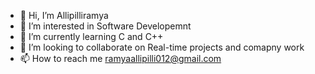- 👋 Hi, I’m Allipilliramya
- 👀 I’m interested in Software Developemnt
- 🌱 I’m currently learning C and C++
- 💞️ I’m looking to collaborate on Real-time projects and comapny work
- 📫 How to reach me ramyaallipilli012@gmail.com
